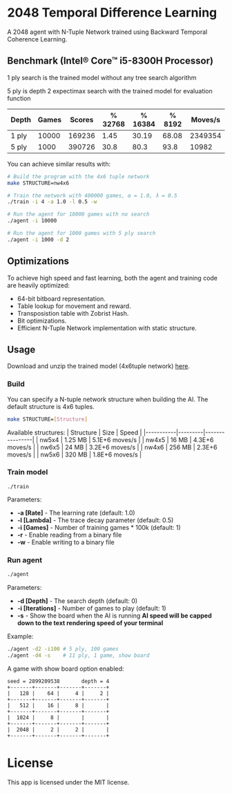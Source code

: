 # 2048 Temporal Difference Learning
 A 2048 agent with N-Tuple Network trained using Backward Temporal Coherence Learning.
 
## Benchmark (Intel® Core™ i5-8300H Processor)
1 ply search is the trained model without any tree search algorithm
 
5 ply is depth 2 expectimax search with the trained model for evaluation function

| Depth | Games | Scores | % 32768 | % 16384 | % 8192 | Moves/s |
|-------|-------|--------|---------|---------|--------|---------|
| 1 ply | 10000 | 169236 | 1.45    | 30.19   | 68.08  | 2349354 |
| 5 ply | 1000  | 390726 | 30.8    | 80.3    | 93.8   | 10982   |

You can achieve similar results with:

```sh
# Build the program with the 4x6 tuple network
make STRUCTURE=nw4x6

# Train the network with 400000 games, α = 1.0, λ = 0.5
./train -i 4 -a 1.0 -l 0.5 -w

# Run the agent for 10000 games with no search
./agent -i 10000

# Run the agent for 1000 games with 5 ply search
./agent -i 1000 -d 2
```

## Optimizations

 To achieve high speed and fast learning, both the agent and training code are heavily optimized:
 
 - 64-bit bitboard representation.
 - Table lookup for movement and reward.
 - Transposistion table with Zobrist Hash.
 - Bit optimizations.
 - Efficient N-Tuple Network implementation with static structure.
 
## Usage

Download and unzip the trained model (4x6tuple network) [here](../../releases/latest).

### Build

You can specify a N-tuple network structure when building the AI. The default structure is 4x6 tuples.

```sh
make STRUCTURE=[Structure]
```

Available structures:
| Structure | Size    | Speed          |
|-----------|---------|----------------|
| nw5x4     | 1.25 MB | 5.1E+6 moves/s |
| nw4x5     | 16 MB   | 4.3E+6 moves/s |
| nw6x5     | 24 MB   | 3.2E+6 moves/s |
| nw4x6     | 256 MB  | 2.3E+6 moves/s |
| nw5x6     | 320 MB  | 1.8E+6 moves/s |

### Train model

```
./train
```
Parameters:
 + **-a [Rate]** - The learning rate (default: 1.0)
 + **-l [Lambda]** - The trace decay parameter (default: 0.5)
 + **-i [Games]** - Number of training games * 100k (default: 1)
 + **-r** - Enable reading from a binary file
 + **-w** - Enable writing to a binary file
 
### Run agent

```sh
./agent
```
Parameters:
 
 + **-d [Depth]** - The search depth (default: 0)
 + **-i [Iterations]** - Number of games to play (default: 1)
 + **-s** - Show the board when the AI is running **AI speed will be capped down to the text rendering speed of your terminal**
  
Example:

```sh
./agent -d2 -i100 # 5 ply, 100 games
./agent -d4 -s    # 11 ply, 1 game, show board 	
```

A game with show board option enabled:

```
seed = 2899209538       depth = 4
+-------+-------+-------+-------+
|   128 |    64 |     4 |     2 |
+-------+-------+-------+-------+
|   512 |    16 |     8 |       |
+-------+-------+-------+-------+
|  1024 |     8 |       |       |
+-------+-------+-------+-------+
|  2048 |     2 |     2 |       |
+-------+-------+-------+-------+
```

# License

 This app is licensed under the MIT license.
